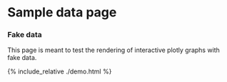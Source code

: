 # Sample data page

### Fake data
This page is meant to test the rendering of interactive plotly graphs with fake data.

{% include_relative ./demo.html %}


